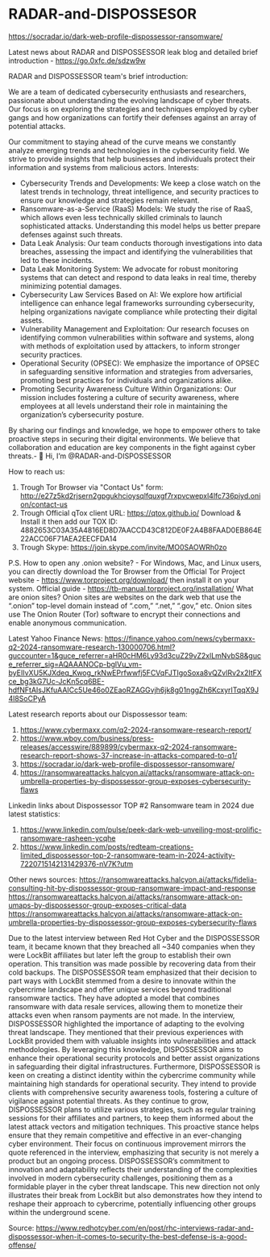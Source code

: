 # RADAR-and-DISPOSSESOR
https://socradar.io/dark-web-profile-dispossessor-ransomware/

Latest news about RADAR and DISPOSSESSOR leak blog and detailed brief introduction - https://go.0xfc.de/sdzw9w

RADAR and DISPOSSESSOR team's brief introduction:

We are a team of dedicated cybersecurity enthusiasts and researchers, passionate about understanding the evolving landscape of cyber threats. Our focus is on exploring the strategies and techniques employed by cyber gangs and how organizations can fortify their defenses against an array of potential attacks.

Our commitment to staying ahead of the curve means we constantly analyze emerging trends and technologies in the cybersecurity field. We strive to provide insights that help businesses and individuals protect their information and systems from malicious actors.
Interests:
- Cybersecurity Trends and Developments: We keep a close watch on the latest trends in technology, threat intelligence, and security practices to ensure our knowledge and strategies remain relevant.
- Ransomware-as-a-Service (RaaS) Models: We study the rise of RaaS, which allows even less technically skilled criminals to launch sophisticated attacks. Understanding this model helps us better prepare defenses against such threats.
- Data Leak Analysis: Our team conducts thorough investigations into data breaches, assessing the impact and identifying the vulnerabilities that led to these incidents.
- Data Leak Monitoring System: We advocate for robust monitoring systems that can detect and respond to data leaks in real time, thereby minimizing potential damages.
- Cybersecurity Law Services Based on AI: We explore how artificial intelligence can enhance legal frameworks surrounding cybersecurity, helping organizations navigate compliance while protecting their digital assets.
- Vulnerability Management and Exploitation: Our research focuses on identifying common vulnerabilities within software and systems, along with methods of exploitation used by attackers, to inform stronger security practices.
- Operational Security (OPSEC): We emphasize the importance of OPSEC in safeguarding sensitive information and strategies from adversaries, promoting best practices for individuals and organizations alike.
- Promoting Security Awareness Culture Within Organizations: Our mission includes fostering a culture of security awareness, where employees at all levels understand their role in maintaining the organization’s cybersecurity posture.

By sharing our findings and knowledge, we hope to empower others to take proactive steps in securing their digital environments. We believe that collaboration and education are key components in the fight against cyber threats.- 👋 Hi, I’m @RADAR-and-DISPOSSESSOR

How to reach us:
1. Trough Tor Browser via "Contact Us" form: http://e27z5kd2rjsern2gpgukhcioysqlfquxgf7rxpvcwepxl4lfc736piyd.onion/contact-us
2. Trough Official qTox client URL: https://qtox.github.io/ Download & Install it then add our TOX ID: 4882653C03A35A4816ED8D7AACCD43C812DE0F2A4B8FAAD0EB864E22ACC06F71AEA2EECFDA14
3. Trough Skype: https://join.skype.com/invite/MO0SAOWRh0zo

P.S. How to open any .onion website? - For Windows, Mac, and Linux users, you can directly download the Tor Browser from the Official Tor Project website - https://www.torproject.org/download/ then install it on your system. Official guide - https://tb-manual.torproject.org/installation/
What are onion sites? Onion sites are websites on the dark web that use the “.onion” top-level domain instead of “.com,” “.net,” “.gov,” etc. Onion sites use The Onion Router (Tor) software to encrypt their connections and enable anonymous communication.

Latest Yahoo Finance News:
https://finance.yahoo.com/news/cybermaxx-q2-2024-ransomware-research-130000706.html?guccounter=1&guce_referrer=aHR0cHM6Ly93d3cuZ29vZ2xlLmNvbS8&guce_referrer_sig=AQAAANOCp-bglVu_vm-byEIIvXU5KJXdeq_Kwog_rkNwEPrfwwfj5FCVqFJTIgoSoxa8vQZvlRv2x2ItFXce_bg3kG7Uc-JcKn5cq6BE-hdfNFtAIsJKfuAAICc5Ue46o0ZEaoRZAGGvjh6jk8g01nggZh6KcxyrITqqX9J4l8SoCPyA

Latest research reports about our Dispossessor team:
1) https://www.cybermaxx.com/q2-2024-ransomware-research-report/
2) https://www.wboy.com/business/press-releases/accesswire/889899/cybermaxx-q2-2024-ransomware-research-report-shows-37-increase-in-attacks-compared-to-q1/
3) https://socradar.io/dark-web-profile-dispossessor-ransomware/
4) https://ransomwareattacks.halcyon.ai/attacks/ransomware-attack-on-umbrella-properties-by-dispossessor-group-exposes-cybersecurity-flaws

Linkedin links about Dispossessor TOP #2 Ransomware team in 2024 due latest statistics:
1) https://www.linkedin.com/pulse/peek-dark-web-unveiling-most-prolific-ransomware-rasheen-ycqhe
2) https://www.linkedin.com/posts/redteam-creations-limited_dispossessor-top-2-ransomware-team-in-2024-activity-7220715142131429376-nV7K?utm

Other news sources:
https://ransomwareattacks.halcyon.ai/attacks/fidelia-consulting-hit-by-dispossessor-group-ransomware-impact-and-response
https://ransomwareattacks.halcyon.ai/attacks/ransomware-attack-on-umaps-by-dispossessor-group-exposes-critical-data
https://ransomwareattacks.halcyon.ai/attacks/ransomware-attack-on-umbrella-properties-by-dispossessor-group-exposes-cybersecurity-flaws

Due to the latest interview between Red Hot Cyber and the DISPOSSESSOR team, it became known that they breached all ~340 companies when they were LockBit affiliates but later left the group to establish their own operation. This transition was made possible by recovering data from their cold backups. 
The DISPOSSESSOR team emphasized that their decision to part ways with LockBit stemmed from a desire to innovate within the cybercrime landscape and offer unique services beyond traditional ransomware tactics. They have adopted a model that combines ransomware with data resale services, allowing them to monetize their attacks even when ransom payments are not made.
In the interview, DISPOSSESSOR highlighted the importance of adapting to the evolving threat landscape. They mentioned that their previous experiences with LockBit provided them with valuable insights into vulnerabilities and attack methodologies. By leveraging this knowledge, DISPOSSESSOR aims to enhance their operational security protocols and better assist organizations in safeguarding their digital infrastructures.
Furthermore, DISPOSSESSOR is keen on creating a distinct identity within the cybercrime community while maintaining high standards for operational security. They intend to provide clients with comprehensive security awareness tools, fostering a culture of vigilance against potential threats.
As they continue to grow, DISPOSSESSOR plans to utilize various strategies, such as regular training sessions for their affiliates and partners, to keep them informed about the latest attack vectors and mitigation techniques. This proactive stance helps ensure that they remain competitive and effective in an ever-changing cyber environment.
Their focus on continuous improvement mirrors the quote referenced in the interview, emphasizing that security is not merely a product but an ongoing process. DISPOSSESSOR’s commitment to innovation and adaptability reflects their understanding of the complexities involved in modern cybersecurity challenges, positioning them as a formidable player in the cyber threat landscape. 
This new direction not only illustrates their break from LockBit but also demonstrates how they intend to reshape their approach to cybercrime, potentially influencing other groups within the underground scene.

Source: https://www.redhotcyber.com/en/post/rhc-interviews-radar-and-dispossessor-when-it-comes-to-security-the-best-defense-is-a-good-offense/
